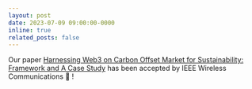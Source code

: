 ```yaml
---
layout: post
date: 2023-07-09 09:00:00-0000
inline: true
related_posts: false
---
```


Our paper [Harnessing Web3 on Carbon Offset Market for Sustainability: Framework and A Case Study](https://arxiv.org/abs/2308.02039) has been accepted by IEEE Wireless Communications :confetti_ball: !